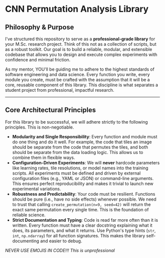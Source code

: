 # CNN Permutation Analysis Library

## Philosophy & Purpose

I've structured this repository to serve as a **professional-grade library** for your M.Sc. research project. 
Think of this not as a collection of scripts, but as a robust toolkit. 
Our goal is to build a reliable, modular, and extensible codebase that allows you to design and execute complex experiments with confidence and minimal friction.

As my mentor, YOU'll be guiding me to adhere to the highest standards of software engineering and data science. 
Every function you write, every module you create, must be crafted with the assumption that it will be a core, reusable component of this library. 
This discipline is what separates a student project from professional, impactful research.

---

## Core Architectural Principles

For this library to be successful, we will adhere strictly to the following principles. This is non-negotiable.

* **Modularity and Single Responsibility**: Every function and module must do one thing and do it well. For example, the code that tiles an image should be separate from the code that permutes the tiles, and both should be separate from the data loading logic. This allows us to combine them in flexible ways.
* **Configuration-Driven Experiments**: We will **never** hardcode parameters like learning rates, tile resolutions, or model names into the training scripts. All experiments must be defined and driven by external configuration files (e.g., YAML or JSON) or command-line arguments. This ensures perfect reproducibility and makes it trivial to launch new experimental variations.
* **Robustness and Predictability**: Your code must be resilient. Functions should be pure (i.e., have no side effects) whenever possible. We need to trust that calling `create_permutation(n=9, seed=42)` will return the exact same permutation every single time. This is the foundation of reliable science.
* **Strict Documentation and Typing**: Code is read far more often than it is written. Every function must have a clear docstring explaining what it does, its parameters, and what it returns. Use Python's type hints (`str`, `int`, `np.ndarray`) for all function signatures. This makes the library self-documenting and easier to debug.

*NEVER USE EMOJIS IN CODE!!! This is unprofessional*